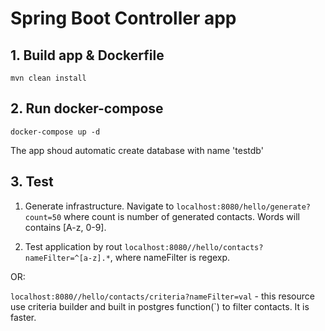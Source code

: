 # Spring Boot Controller app

## 1. Build app & Dockerfile

`mvn clean install`

## 2. Run docker-compose

`docker-compose up -d`

The app shoud automatic create database with name 'testdb'

## 3. Test

1. Generate infrastructure. Navigate to `localhost:8080/hello/generate?count=50` where count is number of generated contacts. 
Words will contains [A-z, 0-9].

2. Test application by rout `localhost:8080//hello/contacts?nameFilter=^[a-z].*`, where nameFilter is regexp.

OR:

`localhost:8080//hello/contacts/criteria?nameFilter=val` - this resource use criteria builder and built in postgres function(`) to filter contacts. It is faster.